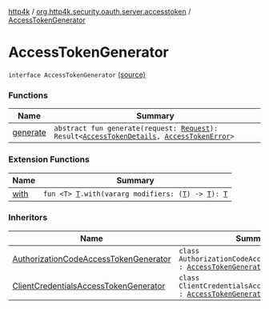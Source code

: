 [http4k](../../index.md) / [org.http4k.security.oauth.server.accesstoken](../index.md) / [AccessTokenGenerator](./index.md)

# AccessTokenGenerator

`interface AccessTokenGenerator` [(source)](https://github.com/http4k/http4k/blob/master/http4k-security-oauth/src/main/kotlin/org/http4k/security/oauth/server/accesstoken/AccessTokenGenerator.kt#L8)

### Functions

| Name | Summary |
|---|---|
| [generate](generate.md) | `abstract fun generate(request: `[`Request`](../../org.http4k.core/-request/index.md)`): Result<`[`AccessTokenDetails`](../../org.http4k.security/-access-token-details/index.md)`, `[`AccessTokenError`](../../org.http4k.security.oauth.server/-access-token-error.md)`>` |

### Extension Functions

| Name | Summary |
|---|---|
| [with](../../org.http4k.core/with.md) | `fun <T> `[`T`](../../org.http4k.core/with.md#T)`.with(vararg modifiers: (`[`T`](../../org.http4k.core/with.md#T)`) -> `[`T`](../../org.http4k.core/with.md#T)`): `[`T`](../../org.http4k.core/with.md#T) |

### Inheritors

| Name | Summary |
|---|---|
| [AuthorizationCodeAccessTokenGenerator](../-authorization-code-access-token-generator/index.md) | `class AuthorizationCodeAccessTokenGenerator : `[`AccessTokenGenerator`](./index.md) |
| [ClientCredentialsAccessTokenGenerator](../-client-credentials-access-token-generator/index.md) | `class ClientCredentialsAccessTokenGenerator : `[`AccessTokenGenerator`](./index.md) |
